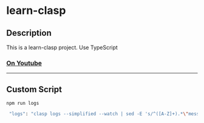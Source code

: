 # learn-clasp  

## Description  
This is a learn-clasp project. Use TypeScript    


### [On Youtube](https://www.youtube.com/watch?v=CLGUsqHGqrw&t=121s)  

---  
## Custom Script  
`npm run logs`  
```bash
 "logs": "clasp logs --simplified --watch | sed -E 's/^([A-Z]+).*\"message\":\"([^\"]+)\".*/\\1 - \\2/'"
 ```  
